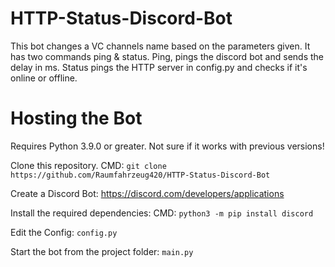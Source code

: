 # HTTP-Status-Discord-Bot
This bot changes a VC channels name based on the parameters given. It has two commands ping & status. Ping, pings the discord bot and sends the delay in ms. Status pings the HTTP server in config.py and checks if it's online or offline.

# Hosting the Bot
Requires Python 3.9.0 or greater. Not sure if it works with previous versions!

Clone this repository. CMD: ```git clone https://github.com/Raumfahrzeug420/HTTP-Status-Discord-Bot```

Create a Discord Bot: https://discord.com/developers/applications

Install the required dependencies: CMD: ```python3 -m pip install discord```

Edit the Config: ```config.py```

Start the bot from the project folder: ```main.py```
